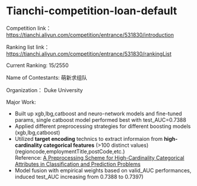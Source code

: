 # Tianchi-competition-loan-default

Competition link：https://tianchi.aliyun.com/competition/entrance/531830/introduction

Ranking list link： https://tianchi.aliyun.com/competition/entrance/531830/rankingList

Current Ranking: 15/2550

Name of Contestants: 萌新求组队

Organization： Duke University

Major Work: 
* Built up xgb,lbg,catboost and neuro-network models and fine-tuned params, single catboost model performed best with test_AUC=0.7388
* Applied different preprocessing strategies for different boosting models (xgb,lbg,catboost)
* Utilized **target encoding** technics to extract informaion from **high-cardinality categorical features** (>100 distinct values) (regioncode,employmentTitle,postCode,etc.)  
Reference: [A Preprocessing Scheme for High-Cardinality Categorical Attributes in Classification and Prediction Problems](https://dl.acm.org/doi/10.1145/507533.507538)
* Model fusion with empirical weights based on valid_AUC performances, induced test_AUC increasing from 0.7388 to 0.7397)

